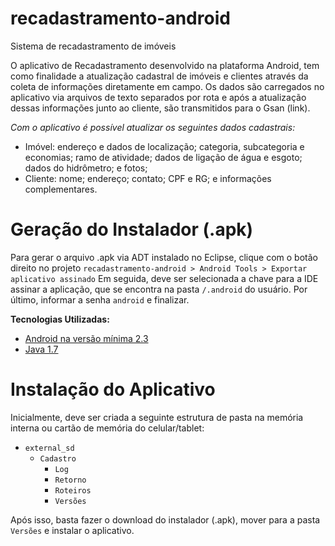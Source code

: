 # recadastramento-android
Sistema de recadastramento de imóveis

O aplicativo de Recadastramento desenvolvido na plataforma Android, tem como finalidade a atualização cadastral de imóveis e clientes através da coleta de informações diretamente em campo. Os dados são carregados no aplicativo via arquivos de texto separados por rota e após a atualização dessas informações junto ao cliente, são transmitidos para o Gsan (link).

*Com o aplicativo é possível atualizar os seguintes dados cadastrais:*

* Imóvel: endereço e dados de localização; categoria, subcategoria e economias; ramo de atividade; dados de ligação de água e esgoto; dados do hidrômetro; e fotos;
* Cliente: nome; endereço; contato; CPF e RG; e informações complementares.


Geração do Instalador (.apk)
===
Para gerar o arquivo .apk via ADT instalado no Eclipse, clique com o botão direito no projeto ``recadastramento-android > Android Tools > Exportar aplicativo assinado``
Em seguida, deve ser selecionada a chave para a IDE assinar a aplicação, que se encontra na pasta ``/.android`` do usuário. Por último, informar a senha ``android`` e finalizar.

**Tecnologias Utilizadas:**

* [Android na versão mínima 2.3](http://developer.android.com/index.html)
* [Java 1.7](https://github.com/prodigasistemas/gsan/wiki/Instala%C3%A7%C3%A3o-do-Java)


Instalação do Aplicativo
===

Inicialmente, deve ser criada a seguinte estrutura de pasta na memória interna ou cartão de memória do celular/tablet:

* ``external_sd``
  * ``Cadastro``
    * ``Log``
    * ``Retorno``
    * ``Roteiros``
    * ``Versões``

Após isso, basta fazer o download do instalador (.apk), mover para a pasta ``Versões`` e instalar o aplicativo.
